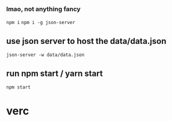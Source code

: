 ### lmao, not anything fancy

`npm i`
`npm i -g json-server`

## use json server to host the data/data.json

`json-server -w data/data.json`

## run npm start / yarn start

`npm start`
# verc
